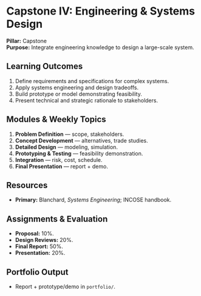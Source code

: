 # Capstone IV: Engineering & Systems Design
**Pillar:** Capstone  
**Purpose:** Integrate engineering knowledge to design a large-scale system.

## Learning Outcomes
1. Define requirements and specifications for complex systems.
2. Apply systems engineering and design tradeoffs.
3. Build prototype or model demonstrating feasibility.
4. Present technical and strategic rationale to stakeholders.

## Modules & Weekly Topics
1. **Problem Definition** — scope, stakeholders.
2. **Concept Development** — alternatives, trade studies.
3. **Detailed Design** — modeling, simulation.
4. **Prototyping & Testing** — feasibility demonstration.
5. **Integration** — risk, cost, schedule.
6. **Final Presentation** — report + demo.

## Resources
- **Primary:** Blanchard, *Systems Engineering*; INCOSE handbook.

## Assignments & Evaluation
- **Proposal:** 10%.
- **Design Reviews:** 20%.
- **Final Report:** 50%.
- **Presentation:** 20%.

## Portfolio Output
- Report + prototype/demo in `portfolio/`.
